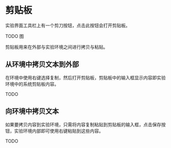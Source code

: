 # 剪贴板

实验界面工具栏上有一个剪刀按钮，点击此按钮会打开剪贴板。

TODO 图

剪贴板用来在外部与实验环境之间进行拷贝与粘贴。

## 从环境中拷贝文本到外部

在环境中使用右键选择复制，然后打开剪贴板，剪贴板中的输入框显示内容即实验环境中的系统剪贴板内容。

TODO

## 向环境中拷贝文本

如果要拷贝内容到实验环境，只需将内容复制粘贴到剪贴板的输入框，点击保存按钮，实验环境内部即可使用右键粘贴到这些内容。

TODO

